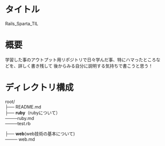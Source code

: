 # タイトル
Rails_Sparta_TIL

# 概要
学習した事のアウトプット用リポジトリで日々学んだ事、特にハマったところなどを、詳しく書き残して
後からみる自分に説明する気持ちで書こうと思う！

# ディレクトリ構成
root/  
├── README.md  
├── **ruby**（rubyについて）  
────ruby.md  
────test.rb

├── **web**(web技術の基本について)  
──── web.md  

